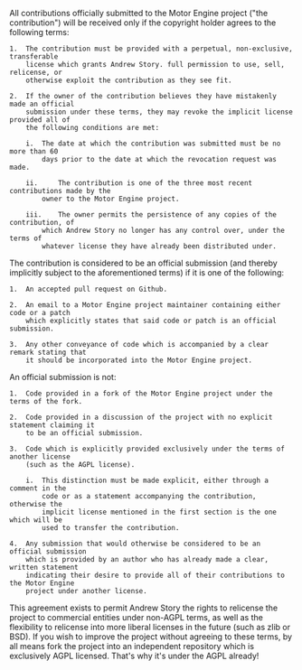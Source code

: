 All contributions officially submitted to the Motor Engine project ("the contribution") will be
received only if the copyright holder agrees to the following terms:

	1. 	The contribution must be provided with a perpetual, non-exclusive, transferable
		license which grants Andrew Story. full permission to use, sell, relicense, or
		otherwise exploit the contribution as they see fit.

	2. 	If the owner of the contribution believes they have mistakenly made an official
		submission under these terms, they may revoke the implicit license provided all of
		the following conditions are met:

		i. 	The date at which the contribution was submitted must be no more than 60
			days prior to the date at which the revocation request was made.

		ii. 	The contribution is one of the three most recent contributions made by the
			owner to the Motor Engine project.

		iii. 	The owner permits the persistence of any copies of the contribution, of
			which Andrew Story no longer has any control over, under the terms of 
			whatever license they have already been distributed under.

The contribution is considered to be an official submission (and thereby implicitly subject to the
aforementioned terms) if it is one of the following:

	1.	An accepted pull request on Github.

	2.	An email to a Motor Engine project maintainer containing either code or a patch 
		which explicitly states that said code or patch is an official submission.

	3.	Any other conveyance of code which is accompanied by a clear remark stating that
		it should be incorporated into the Motor Engine project.

An official submission is not:

	1.	Code provided in a fork of the Motor Engine project under the terms of the fork.

	2.	Code provided in a discussion of the project with no explicit statement claiming it
		to be an official submission.

	3.	Code which is explicitly provided exclusively under the terms of another license
		(such as the AGPL license).
 
		i.	This distinction must be made explicit, either through a comment in the
			code or as a statement accompanying the contribution, otherwise the
			implicit license mentioned in the first section is the one which will be
			used to transfer the contribution.

	4.	Any submission that would otherwise be considered to be an official submission
		which is provided by an author who has already made a clear, written statement
		indicating their desire to provide all of their contributions to the Motor Engine
		project under another license.

This agreement exists to permit Andrew Story the rights to relicense the project to commercial
entities under non-AGPL terms, as well as the flexibility to relicense into more liberal licenses
in the future (such as zlib or BSD). If you wish to improve the project without agreeing to these
terms, by all means fork the project into an independent repository which is exclusively AGPL
licensed. That's why it's under the AGPL already!
